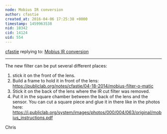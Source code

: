 ```yaml
---
node: Mobius IR conversion
author: cfastie
created_at: 2016-04-06 17:25:38 +0000
timestamp: 1459963538
nid: 10342
cid: 14124
uid: 554
---
```




[cfastie](../profile/cfastie) replying to: [Mobius IR conversion](../notes/cfastie/04-22-2014/mobius-ir-conversion)

----
The new filter can be put several different places:

1. stick it on the front of the lens.
2. Build a frame to hold it in front of the lens: https://publiclab.org/notes/cfastie/04-18-2014/mobius-filter-o-matic
3. Stick it on the back of the lens where the IR cut filter was removed.
4. Put it in the square chamber between the back of the lens and the sensor. You can cut a square piece and glue it in there like in the photos here: https://i.publiclab.org/system/images/photos/000/004/063/original/mobius_instructions.pdf

Chris